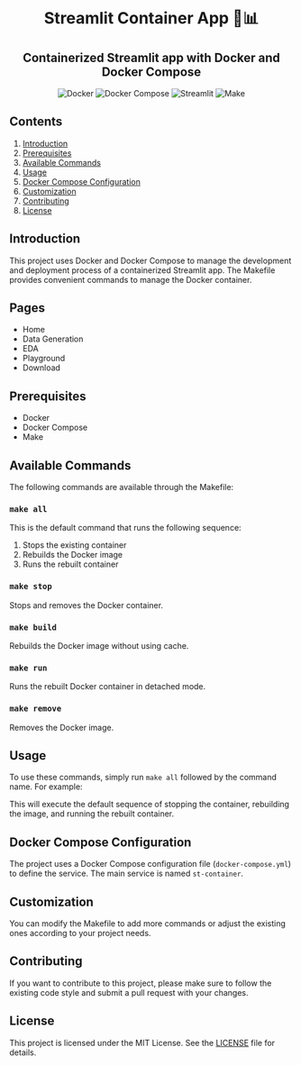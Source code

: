 <h1 align="center">Streamlit Container App 🐳📊</h1>

<h2 align="center">Containerized Streamlit app with Docker and Docker Compose</h2>

<!-- Badges -->
<p align="center">
<img src="https://img.shields.io/badge/Docker-blue" alt="Docker" />
<img src="https://img.shields.io/badge/Docker%20Compose-blue" alt="Docker Compose" />
<img src="https://img.shields.io/badge/Streamlit-red" alt="Streamlit" />
<img src="https://img.shields.io/badge/Make-yellow" alt="Make" />
</p>

## Contents

1. [Introduction](#introduction)
2. [Prerequisites](#prerequisites)
3. [Available Commands](#available-commands)
4. [Usage](#usage)
5. [Docker Compose Configuration](#docker-compose-configuration)
6. [Customization](#customization)
7. [Contributing](#contributing)
8. [License](#license)

## Introduction

This project uses Docker and Docker Compose to manage the development and deployment process of a containerized Streamlit app. The Makefile provides convenient commands to manage the Docker container.

## Pages

- Home
- Data Generation
- EDA
- Playground
- Download

## Prerequisites

- Docker
- Docker Compose
- Make

## Available Commands

The following commands are available through the Makefile:

### `make all`

This is the default command that runs the following sequence:
1. Stops the existing container
2. Rebuilds the Docker image
3. Runs the rebuilt container

### `make stop`

Stops and removes the Docker container.

### `make build`

Rebuilds the Docker image without using cache.

### `make run`

Runs the rebuilt Docker container in detached mode.

### `make remove`

Removes the Docker image.

## Usage

To use these commands, simply run `make all` followed by the command name. For example:


This will execute the default sequence of stopping the container, rebuilding the image, and running the rebuilt container.

## Docker Compose Configuration

The project uses a Docker Compose configuration file (`docker-compose.yml`) to define the service. The main service is named `st-container`.

## Customization

You can modify the Makefile to add more commands or adjust the existing ones according to your project needs.

## Contributing

If you want to contribute to this project, please make sure to follow the existing code style and submit a pull request with your changes.

## License

This project is licensed under the MIT License. See the [LICENSE](LICENSE) file for details.
